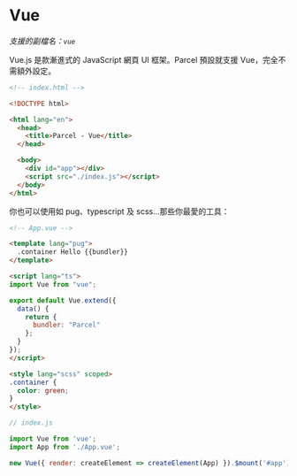 # Vue

_支援的副檔名：`vue`_

Vue.js 是款漸進式的 JavaScript 網頁 UI 框架。Parcel 預設就支援 Vue，完全不需額外設定。

```html
<!-- index.html -->

<!DOCTYPE html>

<html lang="en">
  <head>
    <title>Parcel - Vue</title>
  </head>

  <body>
    <div id="app"></div>
    <script src="./index.js"></script>
  </body>
</html>

```

你也可以使用如 pug、typescript 及 scss…那些你最愛的工具：

```html
<!-- App.vue -->

<template lang="pug">
  .container Hello {{bundler}}
</template>

<script lang="ts">
import Vue from "vue";

export default Vue.extend({
  data() {
    return {
      bundler: "Parcel"
    };
  }
});
</script>

<style lang="scss" scoped>
.container {
  color: green;
}
</style>
```

```js
// index.js

import Vue from 'vue';
import App from './App.vue';

new Vue({ render: createElement => createElement(App) }).$mount('#app');
```
